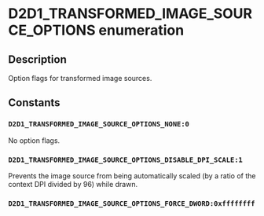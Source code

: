 # D2D1_TRANSFORMED_IMAGE_SOURCE_OPTIONS enumeration

## Description

Option flags for transformed image sources.

## Constants

### `D2D1_TRANSFORMED_IMAGE_SOURCE_OPTIONS_NONE:0`

No option flags.

### `D2D1_TRANSFORMED_IMAGE_SOURCE_OPTIONS_DISABLE_DPI_SCALE:1`

Prevents the image source from being automatically scaled (by a ratio of the context DPI divided by 96) while drawn.

### `D2D1_TRANSFORMED_IMAGE_SOURCE_OPTIONS_FORCE_DWORD:0xffffffff`